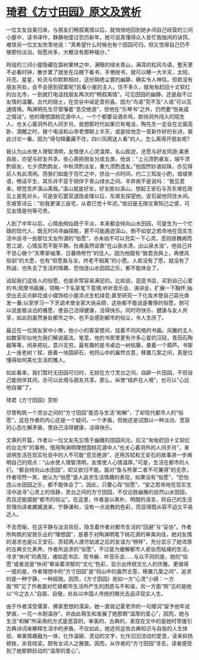 # [琦君《方寸田园》原文及赏析](https://www.vrrw.net/wx/8778.html)

一位文友自美归来，与朋友们畅叙离情以后，就悄悄地回到她乡间自己经营的三间小屋中，读书译作，静静地度过农历新年。她可说真懂得众人皆忙我独闲的诀窍。难怪另一位文友欣羡地说：“真希望什么时候也有个田园可归。但又觉得自己仍不够那份淡泊，俗愿尚多，大概没有那种福分。”

玲珑的三间小屋隐藏在碧树果林之中，满眼的绿水青山，满耳的松风鸟语，整天里不必看时钟，散步累了就坐在瓜棚下看书，手倦抛书，就可以睡一大半天，太阳、月亮、星星，轮流与你默默相对，这份隔绝尘寰的幽静，确实令人神往。但若没有朋友共处，会不会感到寂寞呢?且看小屋的主人，住不多久，就匆匆赶回十丈软红的台北市，一到就打电话找朋友再次的“畅叙离情”。可见田园的幽静，还是敌不过友情的温馨。古代的隐士，在空谷中闻足音则喜。因为“鸟语”究不及“人语”可以互通情愫。陶渊明先生尽管嚷着“息交绝游”，但他在“乐琴书”之外，仍然要“悦亲戚之情话”。他的理想国桃花源中人，一个个都要设酒杀鸡，款待洞外闯入的陌生人，也关心着洞外的人间岁月。我想那时代如果已有电话，陶先生一定会在北窗高卧、酒醒之时，拨个电话和山寺老僧聊上半天，或是给他念一首新作好的长诗，彼此讨论一番。因为“得句锦囊藏不住，四川风雨送人看”的人，怎么离得开朋友呢?



我认为山水使人理智清明，友情使人心灵温厚。名山胜迹，总愿与好友同游;美景良辰，亦望与好友共享。张心斋把朋友分成五类，他说：“上元须酌豪友，端午须酌丽友，七夕须酌韵友，中秋须酌淡友，重九须酌逸友。”他固然妙语如珠，亦见得前人有此清闲。而我们如能于百忙之中，挤出一点时间，约二三知友小酌，琅琅笑语，畅话平生，其乐并不亚于倘佯于青山绿水之间。辛弃疾不是说吗：“我见君来，顿觉吾庐溪山美哉。”溪山就是好友，好友胜似溪山，想起王安石与苏东坡在政见上是死对头，可是安石罢官退隐金陵以后，东坡去探望他，安石留他同住乡间。东坡答诗云：“劝我更谋三亩宅，从君已觉十年迟。”依旧是无限文章知己之感，可见友情是何等可贵。

人到了中年以后，心情由绚灿趋于平淡，本来都会倾向山水田园，可是生为一个忙碌的现代人，既无时间寻幽探胜，更不可能遁迹深山，倒不如安之若命地在现实生活中追寻一些那位文友所谓的“俗愿”，亦未始不可以充实一下心灵。否则居魏阙而思江湖，心情反而不能平静。杜甫虽然讴歌“在山泉水清，出山泉水浊”，他自己并不甘心做个“天寒翠袖薄，日暮倚修竹”的佳人。因为他既有“致君尧舜上，再使风俗驯”的大愿，也有“但愿我与汝，终老不相离”的小愿。人若没有了愿，就没有了热诚，也失去了生活的情趣，恐怕连山水田园之乐，都不能体会了。

说起我们这些人的俗愿，也是非常容易满足的。比如说，逛逛书店，买到自己心爱的书;观摩书画展，领略一下名家笔下意境;听听音乐会、演讲会，扩展一下胸怀;抽空出去买点鲜花或小摆饰给小屋添点生机绿意;甚至研究一下化妆术使自己容光焕发一番;以至学习一下烹调术使全家大快朵颐，这些都不能说是奢侈的俗愿，倒可以说是极淡泊的雅愿，使自己活得健康，活得快乐。同时将快乐、健康与友人共享，如此则虽然身处都市之中，也不会感到都市的俗尘，令人生厌了。

最近在一位朋友家中小聚，他小小的客室壁间，挂着不同风格的书画。风雅的主人如数家珍似地为我们解说画法、笔意。他的书房里更有许多心爱的汉砚，青田石陶器等等，闲来把玩，意兴无穷。最有趣的是书桌边一树枯藤，悬着一个葫芦。书架上一座老树丫杈，嵌着一块圆卵石，他将山中的盎然古意，移置几案之间，真是位懂得如何美化生活的雅人。

如此看来，我们暂时无田园可归时，无妨在方寸灵台之间，自辟一片田园，不但自己能倘佯其间，亦可以此境与朋友共享。那么，纵使“结庐在人境”，也可以“心远地自偏”了。

琦君《方寸田园》赏析

尽管构筑一个灵台之间的“方寸田园”能否与生活“和解”，了却现代都市人的“俗愿”，这在作者的内心还是一个疑问，一个矛盾，但她还是试图以一种淡泊、宽容的心态化解矛盾，使自己活得健康，活得快乐。

文章的开篇，作者以一位文友先忘情于幽雅的田园风光，后又“匆匆赶回十丈软红的台北市”的事例，借用陶渊明理想国桃花源中人“也关心着洞外的人间岁月”，来说明生活在现实社会中的人不可能“息交绝游”，还用苏轼和王安石的故事进一步阐明自己的观点：“山水使人理智清明，友情使人心情温厚。”可是，生活在都市的人们，“都会倾向山水田园”，却又欲归不能，面对“鱼与熊掌二者不可兼得”的无奈，作者坦然一笑，她认为“俗愿”是人追求生活情趣的表现，如果没有“俗愿”，“恐怕连山水田园之乐，都不能体会了”。因此，只要心存“俗愿”，“安之若命地在现实生活中追寻”心灵上的恬静，灵台之间的方寸田园，不仅远胜幽雅的自然山水田园，而且还能摆脱“都市的俗尘”。在这里，作者是以素朴、明朗的语言，将自己的生活哲理向读者娓娓道来，宁静谦和，没有一点说教的色彩，而显得既从容不迫又平易近人。

不言而喻，在这平静与淡泊背后，隐含着作者对都市生活的“回避”与“妥协”。作者所构筑的安居乐业的“理想国”，是基于对陶渊明笔下桃花源的审美向往，她对友情的渴求也是以王安石、苏轼两人渡尽劫波之后的友谊为“榜样”，充分显示了她浓厚的古典文化素养。作者所追求的“俗愿”，不过是为缓解都市人紧张而枯燥的生活，寻求“休闲”的表现，诸如逛书店、观书展、听音乐会……与众不同的是，她的“俗愿”或者说是“休闲”晕染着浓郁的“文化”色彩，显示出传统文化人的优雅。更值得一提的是，作者理想中的“方寸田园”是“将山中的盎然古意，移置几案之间”，追求的是一种宁静，一种超脱。因而，《方寸田园》宛如一方“心灵”小镜：一方面“照”见了作者面对忙碌都市生活所产生的困惑与不和谐，另一方面“照”见的是她以“今之古人”自居、自傲，处处以中国人传统的眼光去品评现实人生。

由于作者深受儒家、佛家思想的濡染，她一直铭记夏老师的一句赠词“留予他年说梦痕，一花一木耐温存”，并由此萌生和发展了她那颗“温厚的爱心”，因而，她与生活“和解”所采用的方式是宽容的，审美的，古典的，表现在文中的是她时常援引古典诗词来解释生活中的矛盾，不仅如此，她还将这些古典知识与自我的人生体验、审美情趣融为一体，化作温婉、灵动的文字，化作汩汩流动的爱意，读来抑扬顿挫，余音绕梁，颇有女词人之雅致。因而，从作者的“方寸田园”寻去，读者感受到了她那颗跃动的“温厚的爱心”。


